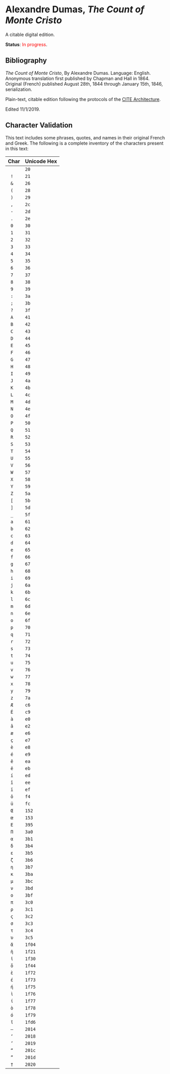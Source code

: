 # Alexandre Dumas, *The Count of Monte Cristo*

A citable digital edition.

**Status**: <span style="color: red;">In progress</span>.

## Bibliography

*The Count of Monte Cristo*, By Alexandre Dumas. Language: English. Anonymous translation first published by Chapman and Hall in 1864. Original (French) published August 28th, 1844 through January 15th, 1846, serialization.

Plain-text, citable edition following the protocols of the [CITE Architecture](http://cite-architecture.org).

Edited 11/1/2019.


## Character Validation

This text includes some phrases, quotes, and names in their original French and Greek. The following is a complete inventory of the characters present in this text:


| Char | Unicode Hex |
|------|-------------|
| `  `  | `20`        |
| ` !`  | `21`        |
| ` &`  | `26`        |
| ` (`  | `28`        |
| ` )`  | `29`        |
| ` ,`  | `2c`        |
| ` -`  | `2d`        |
| ` .`  | `2e`        |
| ` 0`  | `30`        |
| ` 1`  | `31`        |
| ` 2`  | `32`        |
| ` 3`  | `33`        |
| ` 4`  | `34`        |
| ` 5`  | `35`        |
| ` 6`  | `36`        |
| ` 7`  | `37`        |
| ` 8`  | `38`        |
| ` 9`  | `39`        |
| ` :`  | `3a`        |
| ` ;`  | `3b`        |
| ` ?`  | `3f`        |
| ` A`  | `41`        |
| ` B`  | `42`        |
| ` C`  | `43`        |
| ` D`  | `44`        |
| ` E`  | `45`        |
| ` F`  | `46`        |
| ` G`  | `47`        |
| ` H`  | `48`        |
| ` I`  | `49`        |
| ` J`  | `4a`        |
| ` K`  | `4b`        |
| ` L`  | `4c`        |
| ` M`  | `4d`        |
| ` N`  | `4e`        |
| ` O`  | `4f`        |
| ` P`  | `50`        |
| ` Q`  | `51`        |
| ` R`  | `52`        |
| ` S`  | `53`        |
| ` T`  | `54`        |
| ` U`  | `55`        |
| ` V`  | `56`        |
| ` W`  | `57`        |
| ` X`  | `58`        |
| ` Y`  | `59`        |
| ` Z`  | `5a`        |
| ` [`  | `5b`        |
| ` ]`  | `5d`        |
| ` _`  | `5f`        |
| ` a`  | `61`        |
| ` b`  | `62`        |
| ` c`  | `63`        |
| ` d`  | `64`        |
| ` e`  | `65`        |
| ` f`  | `66`        |
| ` g`  | `67`        |
| ` h`  | `68`        |
| ` i`  | `69`        |
| ` j`  | `6a`        |
| ` k`  | `6b`        |
| ` l`  | `6c`        |
| ` m`  | `6d`        |
| ` n`  | `6e`        |
| ` o`  | `6f`        |
| ` p`  | `70`        |
| ` q`  | `71`        |
| ` r`  | `72`        |
| ` s`  | `73`        |
| ` t`  | `74`        |
| ` u`  | `75`        |
| ` v`  | `76`        |
| ` w`  | `77`        |
| ` x`  | `78`        |
| ` y`  | `79`        |
| ` z`  | `7a`        |
| ` Æ`  | `c6`        |
| ` É`  | `c9`        |
| ` à`  | `e0`        |
| ` â`  | `e2`        |
| ` æ`  | `e6`        |
| ` ç`  | `e7`        |
| ` è`  | `e8`        |
| ` é`  | `e9`        |
| ` ê`  | `ea`        |
| ` ë`  | `eb`        |
| ` í`  | `ed`        |
| ` î`  | `ee`        |
| ` ï`  | `ef`        |
| ` ô`  | `f4`        |
| ` ü`  | `fc`        |
| ` Œ`  | `152`        |
| ` œ`  | `153`        |
| ` Ε`  | `395`        |
| ` Π`  | `3a0`        |
| ` α`  | `3b1`        |
| ` δ`  | `3b4`        |
| ` ε`  | `3b5`        |
| ` ζ`  | `3b6`        |
| ` η`  | `3b7`        |
| ` κ`  | `3ba`        |
| ` μ`  | `3bc`        |
| ` ν`  | `3bd`        |
| ` ο`  | `3bf`        |
| ` π`  | `3c0`        |
| ` ρ`  | `3c1`        |
| ` ς`  | `3c2`        |
| ` σ`  | `3c3`        |
| ` τ`  | `3c4`        |
| ` υ`  | `3c5`        |
| ` ἄ`  | `1f04`        |
| ` ἡ`  | `1f21`        |
| ` ἰ`  | `1f30`        |
| ` ὄ`  | `1f44`        |
| ` ὲ`  | `1f72`        |
| ` έ`  | `1f73`        |
| ` ή`  | `1f75`        |
| ` ὶ`  | `1f76`        |
| ` ί`  | `1f77`        |
| ` ὸ`  | `1f78`        |
| ` ό`  | `1f79`        |
| ` ῖ`  | `1fd6`        |
| ` —`  | `2014`        |
| ` ‘`  | `2018`        |
| ` ’`  | `2019`        |
| ` “`  | `201c`        |
| ` ”`  | `201d`        |
| ` †`  | `2020`        |

